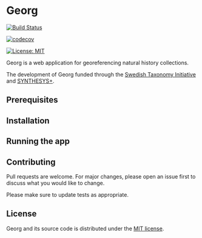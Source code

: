 # Georg
[![Build Status](https://travis-ci.com/Naturhistoriska/Georg.svg?branch=master)](https://travis-ci.com/Naturhistoriska/Georg)

[![codecov](https://codecov.io/gh/Naturhistoriska/Georg/branch/master/graph/badge.svg)](https://codecov.io/gh/Naturhistoriska/Georg)

[![License: MIT](https://img.shields.io/badge/License-MIT-yellow.svg)](https://opensource.org/licenses/MIT)

Georg is a web application for georeferencing natural history collections.

The development of Georg funded through the [Swedish Taxonomy Initiative](https://www.artdatabanken.se/en/verksamhet/svenska-artprojektet/) and [SYNTHESYS+](https://www.synthesys.info).


## Prerequisites


## Installation


## Running the app


## Contributing

Pull requests are welcome. For major changes, please open an issue first to discuss what you would like to change.

Please make sure to update tests as appropriate.


## License

Georg and its source code is distributed under the [MIT license](https://choosealicense.com/licenses/mit/).
